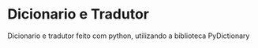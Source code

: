 # Dicionario e Tradutor
Dicionario e tradutor feito com python, utilizando a biblioteca PyDictionary
